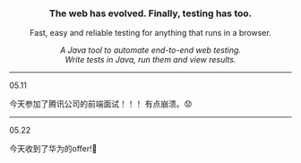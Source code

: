 <h3 align="center">
  The web has evolved. Finally, testing has too.
</h3>

<p align="center">
  Fast, easy and reliable testing for anything that runs in a browser.
</p>


<p align="center">
    <i>A Java tool to automate end-to-end web testing.
    <br/>
    Write tests in Java, run them and view results.
    </i>
</p>


































<hr />
05.11

今天参加了腾讯公司的前端面试！！！ 有点崩溃。😟

<hr />
05.22

今天收到了华为的offer!🙂

